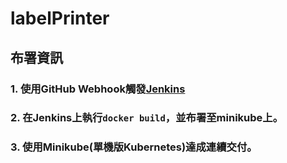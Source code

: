 # labelPrinter

## 布署資訊
### 1. 使用GitHub Webhook觸發[Jenkins](http://scs.cs.thu.edu.tw:8090/)
### 2. 在Jenkins上執行`docker build`，並布署至minikube上。
### 3. 使用Minikube(單機版Kubernetes)達成連續交付。
